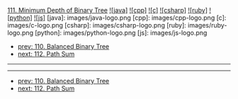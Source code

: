 [111. Minimum Depth of Binary Tree](https://leetcode.com/problems/minimum-depth-of-binary-tree/)
[![java]](https://github.com/leetcode-study-group/leetcode-java-solutions/blob/master/111-minimum-depth-of-binary-tree.md)
[![cpp]](https://github.com/leetcode-study-group/leetcode-cpp-solutions/blob/master/111-minimum-depth-of-binary-tree.md)
[![c]](https://github.com/leetcode-study-group/leetcode-c-solutions/blob/master/111-minimum-depth-of-binary-tree.md)
[![csharp]](https://github.com/leetcode-study-group/leetcode-csharp-solutions/blob/master/111-minimum-depth-of-binary-tree.md)
[![ruby]](https://github.com/leetcode-study-group/leetcode-ruby-solutions/blob/master/111-minimum-depth-of-binary-tree.md)
[![python]](https://github.com/leetcode-study-group/leetcode-python-solutions/blob/master/111-minimum-depth-of-binary-tree.md)
[![js]](https://github.com/leetcode-study-group/leetcode-js-solutions/blob/master/111-minimum-depth-of-binary-tree.md)
[java]: images/java-logo.png
[cpp]: images/cpp-logo.png
[c]: images/c-logo.png
[csharp]: images/csharp-logo.png
[ruby]: images/ruby-logo.png
[python]: images/python-logo.png
[js]: images/js-logo.png

- [prev: 110. Balanced Binary Tree](110-balanced-binary-tree.md)
- [next: 112. Path Sum](112-path-sum.md)

---


---

- [prev: 110. Balanced Binary Tree](110-balanced-binary-tree.md)
- [next: 112. Path Sum](112-path-sum.md)
